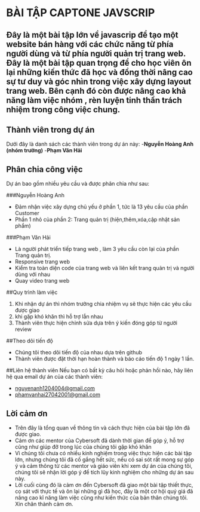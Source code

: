 # BÀI TẬP CAPTONE JAVSCRIP

## Đây là một bài tập lớn về javascrip để tạo một website bán hàng với các chức năng từ phía người dùng và từ phía người quản trị trang web. Đây là một bài tập quan trọng để cho học viên ôn lại những kiến thức đã học và đồng thời nâng cao sự tư duy và góc nhìn trong việc xây dựng layout trang web. Bên cạnh đó còn được nâng cao khả năng làm việc nhóm , rèn luyện tinh thần trách nhiệm trong công việc chung.

## Thành viên trong dự án

Dưới đây là danh sách các thành viên trong dự án này: -**Nguyễn Hoàng Anh (nhóm trưởng)** -**Phạm Văn Hải**

## Phân chia công việc

Dự án bao gồm nhiều yêu cầu và được phân chia như sau:

###Nguyễn Hoàng Anh

- Đảm nhận việc xây dựng chủ yếu ở phần 1, tức là 13 yêu cầu của phần Customer
- Phần 1 nhỏ của phần 2: Trang quản trị (hiện,thêm,xóa,cập nhật sản phẩm)

###Phạm Văn Hải

- Là người phát triển tiếp trang web , làm 3 yêu cầu còn lại của phần Trang quản trị.
- Responsive trang web
- Kiểm tra toàn diện code của trang web và liên kết trang quản trị và người dùng với nhau
- Quay video trang web

##Quy trình làm việc

1. Khi nhận dự án thì nhóm trưởng chia nhiệm vụ sẽ thực hiện các yêu cầu được giao
2. khi gặp khó khăn thì hỗ trợ lẫn nhau
3. Thành viên thực hiện chỉnh sửa dựa trên ý kiến đóng góp từ người review

##Theo dõi tiến độ

- Chúng tôi theo dõi tiến độ của nhau dựa trên github
- Thành viên được đặt thời hạn hoàn thành và báo cáo tiến độ 1 ngày 1 lần.

##Liên hệ thành viên
Nếu bạn có bất kỳ câu hỏi hoặc phản hồi nào, hãy liên hệ qua email dự án của các thành viên:

- nguyenanh1204004@gmail.com
- phamvanhai27042001@gmail.com

## Lời cảm ơn

- Trên đây là tổng quan về thông tin và cách thực hiện của bài tập lớn đã được giao.
- Cảm ơn các mentor của Cybersoft đã dành thời gian để góp ý, hỗ trợ cũng như giúp đỡ trong lúc của chúng tôi gặp khó khăn
- Vì chúng tôi chưa có nhiều kinh nghiệm trong việc thực hiện các bài tập lớn, nhưng chúng tôi đã cố gắng hết sức, nếu có sai sót rất mong sự góp ý và cảm thông từ các mentor và giáo viên khi xem dự án của chúng tôi, chúng tôi sẽ nhận lời góp ý để tích lũy kinh nghiệm cho những dự án sau này.
- Lời cuối cùng đó là cảm ơn đến Cybersoft đã giao một bài tập thiết thực, cọ sát với thực tế và ôn lại những gì đã học, đây là một cơ hội quý giá đã nâng cao kĩ năng làm việc cũng như kiến thức của bản thân chúng tôi. Xin chân thành cảm ơn.
